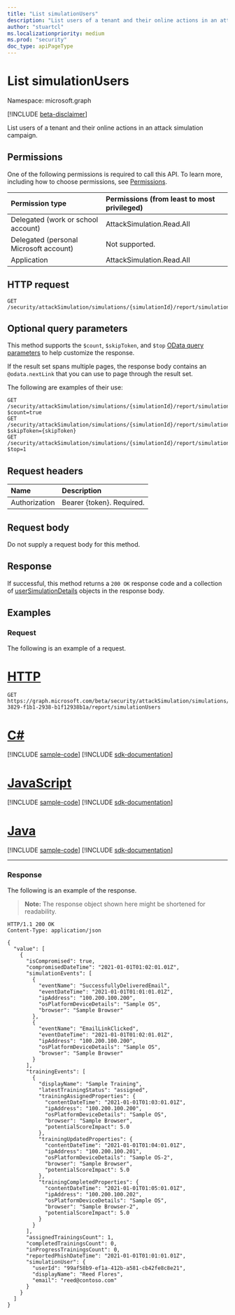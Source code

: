 ```yaml
---
title: "List simulationUsers"
description: "List users of a tenant and their online actions in an attack simulation campaign."
author: "stuartcl"
ms.localizationpriority: medium
ms.prod: "security"
doc_type: apiPageType
---
```


# List simulationUsers
Namespace: microsoft.graph

[!INCLUDE [beta-disclaimer](../../includes/beta-disclaimer.md)]

List users of a tenant and their online actions in an attack simulation campaign.

## Permissions
One of the following permissions is required to call this API. To learn more, including how to choose permissions, see [Permissions](/graph/permissions-reference).

| Permission type                        | Permissions (from least to most privileged) |
|:---------------------------------------|:--------------------------------------------|
| Delegated (work or school account)     | AttackSimulation.Read.All                   |
| Delegated (personal Microsoft account) | Not supported.                              |
| Application                            | AttackSimulation.Read.All                   |

## HTTP request

<!-- {
  "blockType": "ignored"
}
-->
``` http
GET /security/attackSimulation/simulations/{simulationId}/report/simulationUsers
```

## Optional query parameters

This method supports the `$count`, `$skipToken`, and `$top` [OData query parameters](/graph/query-parameters) to help customize the response.

If the result set spans multiple pages, the response body contains an `@odata.nextLink` that you can use to page through the result set.

The following are examples of their use:

<!-- {
  "blockType": "ignored"
}
-->
``` http
GET /security/attackSimulation/simulations/{simulationId}/report/simulationUsers?$count=true
GET /security/attackSimulation/simulations/{simulationId}/report/simulationUsers?$skipToken={skipToken}
GET /security/attackSimulation/simulations/{simulationId}/report/simulationUsers?$top=1
```

## Request headers
|Name|Description|
|:---|:---|
|Authorization|Bearer {token}. Required.|

## Request body
Do not supply a request body for this method.

## Response

If successful, this method returns a `200 OK` response code and a collection of [userSimulationDetails](../resources/usersimulationdetails.md) objects in the response body.

## Examples

### Request

The following is an example of a request.

# [HTTP](#tab/http)
<!-- {
  "blockType": "request",
  "name": "list_usersimulationdetails"
}
-->
``` http
GET https://graph.microsoft.com/beta/security/attackSimulation/simulations/f1b13829-3829-f1b1-2938-b1f12938b1a/report/simulationUsers
```

# [C#](#tab/csharp)
[!INCLUDE [sample-code](../includes/snippets/csharp/list-usersimulationdetails-csharp-snippets.md)]
[!INCLUDE [sdk-documentation](../includes/snippets/snippets-sdk-documentation-link.md)]

# [JavaScript](#tab/javascript)
[!INCLUDE [sample-code](../includes/snippets/javascript/list-usersimulationdetails-javascript-snippets.md)]
[!INCLUDE [sdk-documentation](../includes/snippets/snippets-sdk-documentation-link.md)]

# [Java](#tab/java)
[!INCLUDE [sample-code](../includes/snippets/java/list-usersimulationdetails-java-snippets.md)]
[!INCLUDE [sdk-documentation](../includes/snippets/snippets-sdk-documentation-link.md)]

---

### Response

The following is an example of the response.

>**Note:** The response object shown here might be shortened for readability.
<!-- {
  "blockType": "response",
  "truncated": true,
  "@odata.type": "Collections(microsoft.graph.userSimulationDetails)",
  "isCollection": true
}
-->
``` http
HTTP/1.1 200 OK
Content-Type: application/json

{
  "value": [
    {
      "isCompromised": true,
      "compromisedDateTime": "2021-01-01T01:02:01.01Z",
      "simulationEvents": [
        {
          "eventName": "SuccessfullyDeliveredEmail",
          "eventDateTime": "2021-01-01T01:01:01.01Z",
          "ipAddress": "100.200.100.200",
          "osPlatformDeviceDetails": "Sample OS",
          "browser": "Sample Browser"
        },
        {
          "eventName": "EmailLinkClicked",
          "eventDateTime": "2021-01-01T01:02:01.01Z",
          "ipAddress": "100.200.100.200",
          "osPlatformDeviceDetails": "Sample OS",
          "browser": "Sample Browser"
        }
      ],
      "trainingEvents": [
        {
          "displayName": "Sample Training",
          "latestTrainingStatus": "assigned",
          "trainingAssignedProperties": {
            "contentDateTime": "2021-01-01T01:03:01.01Z",
            "ipAddress": "100.200.100.200",
            "osPlatformDeviceDetails": "Sample OS",
            "browser": "Sample Browser",
            "potentialScoreImpact": 5.0
          },
          "trainingUpdatedProperties": {
            "contentDateTime": "2021-01-01T01:04:01.01Z",
            "ipAddress": "100.200.100.201",
            "osPlatformDeviceDetails": "Sample OS-2",
            "browser": "Sample Browser",
            "potentialScoreImpact": 5.0
          },
          "trainingCompletedProperties": {
            "contentDateTime": "2021-01-01T01:05:01.01Z",
            "ipAddress": "100.200.100.202",
            "osPlatformDeviceDetails": "Sample OS",
            "browser": "Sample Browser-2",
            "potentialScoreImpact": 5.0
          }
        }
      ],
      "assignedTrainingsCount": 1,
      "completedTrainingsCount": 0,
      "inProgressTrainingsCount": 0,
      "reportedPhishDateTime": "2021-01-01T01:01:01.01Z",
      "simulationUser": {
        "userId": "99af58b9-ef1a-412b-a581-cb42fe8c8e21",
        "displayName": "Reed Flores",
        "email": "reed@contoso.com"
      }
    }
  ]
}
```

